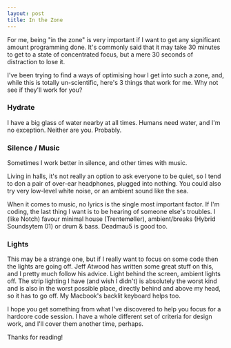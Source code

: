 ```yaml
---
layout: post
title: In the Zone
---
```

For me, being "in the zone" is very important if I want to get any significant amount programming done. It's commonly said that it may take 30 minutes to get to a state of concentrated focus, but a mere 30 seconds of distraction to lose it.

I've been trying to find a ways of optimising how I get into such a zone, and, while this is totally un-scientific, here's 3 things that work for me. Why not see if they'll work for you?

### Hydrate

I have a big glass of water nearby at all times. Humans need water, and I'm no exception. Neither are you. Probably.

### Silence / Music

Sometimes I work better in silence, and other times with music.

Living in halls, it's not really an option to ask everyone to be quiet, so I tend to don a pair of over-ear headphones, plugged into nothing. You could also try very low-level white noise, or an ambient sound like the sea.

When it comes to music, no lyrics is the single most important factor. If I'm coding, the last thing I want is to be hearing of someone else's troubles. I (like Notch) favour minimal house (Trentemøller), ambient/breaks (Hybrid Soundsytem 01) or drum & bass. Deadmau5 is good too.

### Lights

This may be a strange one, but if I really want to focus on some code then the lights are going off. Jeff Atwood has written some great stuff on this, and I pretty much follow his advice. Light behind the screen, ambient lights off. The strip lighting I have (and wish I didn't) is absolutely the worst kind and is also in the worst possible place, directly behind and above my head, so it has to go off. My Macbook's backlit keyboard helps too.

I hope you get something from what I've discovered to help you focus for a hardcore code session. I have a whole different set of criteria for design work, and I'll cover them another time, perhaps.

Thanks for reading!